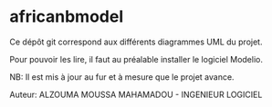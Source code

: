 # africanbmodel

Ce dépôt git correspond aux différents diagrammes UML du projet.

Pour pouvoir les lire, il faut au préalable installer le logiciel Modelio.

NB: Il est mis à jour au fur et à mesure que le projet avance.

Auteur:  ALZOUMA MOUSSA MAHAMADOU - INGENIEUR LOGICIEL
